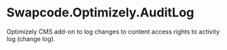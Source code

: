 # Swapcode.Optimizely.AuditLog
Optimizely CMS add-on to log changes to content access rights to activity log (change log).
